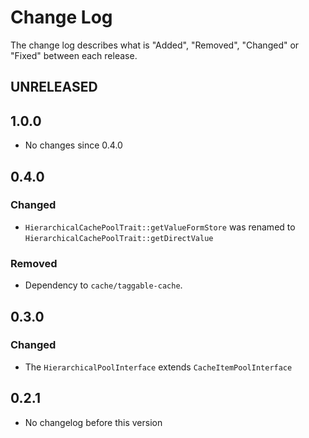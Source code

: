 # Change Log

The change log describes what is "Added", "Removed", "Changed" or "Fixed" between each release. 

## UNRELEASED

## 1.0.0

* No changes since 0.4.0

## 0.4.0

### Changed

* `HierarchicalCachePoolTrait::getValueFormStore` was renamed to `HierarchicalCachePoolTrait::getDirectValue`

### Removed

* Dependency to `cache/taggable-cache`. 

## 0.3.0

### Changed

* The `HierarchicalPoolInterface` extends `CacheItemPoolInterface`

## 0.2.1

* No changelog before this version
